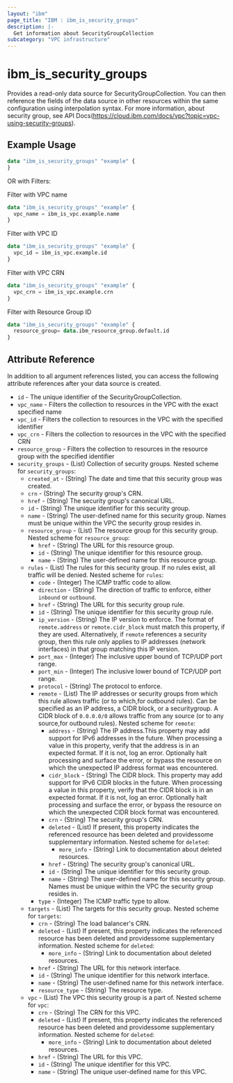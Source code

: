 ```yaml
---
layout: "ibm"
page_title: "IBM : ibm_is_security_groups"
description: |-
  Get information about SecurityGroupCollection
subcategory: "VPC infrastructure"
---
```


# ibm_is_security_groups

Provides a read-only data source for SecurityGroupCollection. You can then reference the fields of the data source in other resources within the same configuration using interpolation syntax.
For more information, about security group, see API Docs(https://cloud.ibm.com/docs/vpc?topic=vpc-using-security-groups).

## Example Usage

```terraform
data "ibm_is_security_groups" "example" {
}
```

OR with Filters:

Filter with VPC name

```terraform
data "ibm_is_security_groups" "example" {
  vpc_name = ibm_is_vpc.example.name
}
```

Filter with VPC ID

```terraform
data "ibm_is_security_groups" "example" {
  vpc_id = ibm_is_vpc.example.id
}
```

Filter with VPC CRN
```terraform
data "ibm_is_security_groups" "example" {
  vpc_crn = ibm_is_vpc.example.crn
}
```

Filter with Resource Group ID

```terraform
data "ibm_is_security_groups" "example" {
  resource_group= data.ibm_resource_group.default.id
}
```


## Attribute Reference

In addition to all argument references listed, you can access the following attribute references after your data source is created.

- `id` - The unique identifier of the SecurityGroupCollection.
- `vpc_name` - Filters the collection to resources in the VPC with the exact specified name
- `vpc_id` - Filters the collection to resources in the VPC with the specified identifier
- `vpc_crn` - Filters the collection to resources in the VPC with the specified CRN
- `resource_group` -  Filters the collection to resources in the resource group with the specified identifier
- `security_groups` - (List) Collection of security groups.
Nested scheme for `security_groups`:
	- `created_at` - (String) The date and time that this security group was created.
	- `crn` - (String) The security group's CRN.
	- `href` - (String) The security group's canonical URL.
	- `id` - (String) The unique identifier for this security group.
	- `name` - (String) The user-defined name for this security group. Names must be unique within the VPC the security group resides in.
	- `resource_group` - (List) The resource group for this security group.
	Nested scheme for `resource_group`:
		- `href` - (String) The URL for this resource group.
		- `id` - (String) The unique identifier for this resource group.
		- `name` - (String) The user-defined name for this resource group.
	- `rules` - (List) The rules for this security group. If no rules exist, all traffic will be denied.
	Nested scheme for `rules`:
		- `code` - (Integer) The ICMP traffic code to allow.
		- `direction` - (String) The direction of traffic to enforce, either `inbound` or `outbound`.
		- `href` - (String) The URL for this security group rule.
		- `id` - (String) The unique identifier for this security group rule.
		- `ip_version` - (String) The IP version to enforce. The format of `remote.address` or `remote.cidr_block` must match this property, if they are used. Alternatively, if `remote` references a security group, then this rule only applies to IP addresses (network interfaces) in that group matching this IP version.
		- `port_max` - (Integer) The inclusive upper bound of TCP/UDP port range.
		- `port_min` - (Integer) The inclusive lower bound of TCP/UDP port range.
		- `protocol` - (String) The protocol to enforce.
		- `remote` - (List) The IP addresses or security groups from which this rule allows traffic (or to which,for outbound rules). Can be specified as an IP address, a CIDR block, or a securitygroup. A CIDR block of `0.0.0.0/0` allows traffic from any source (or to any source,for outbound rules).
		Nested scheme for `remote`:
			- `address` - (String) The IP address.This property may add support for IPv6 addresses in the future. When processing a value in this property, verify that the address is in an expected format. If it is not, log an error. Optionally halt processing and surface the error, or bypass the resource on which the unexpected IP address format was encountered.
			- `cidr_block` - (String) The CIDR block. This property may add support for IPv6 CIDR blocks in the future. When processing a value in this property, verify that the CIDR block is in an expected format. If it is not, log an error. Optionally halt processing and surface the error, or bypass the resource on which the unexpected CIDR block format was encountered.
			- `crn` - (String) The security group's CRN.
			- `deleted` - (List) If present, this property indicates the referenced resource has been deleted and providessome supplementary information.
			Nested scheme for `deleted`:
				- `more_info` - (String) Link to documentation about deleted resources.
			- `href` - (String) The security group's canonical URL.
			- `id` - (String) The unique identifier for this security group.
			- `name` - (String) The user-defined name for this security group. Names must be unique within the VPC the security group resides in.
		- `type` - (Integer) The ICMP traffic type to allow.
	- `targets` - (List) The targets for this security group.
	Nested scheme for `targets`:
		- `crn` - (String) The load balancer's CRN.
		- `deleted` - (List) If present, this property indicates the referenced resource has been deleted and providessome supplementary information.
		Nested scheme for `deleted`:
			- `more_info` - (String) Link to documentation about deleted resources.
		- `href` - (String) The URL for this network interface.
		- `id` - (String) The unique identifier for this network interface.
		- `name` - (String) The user-defined name for this network interface.
		- `resource_type` - (String) The resource type.
	- `vpc` - (List) The VPC this security group is a part of.
	Nested scheme for `vpc`:
		- `crn` - (String) The CRN for this VPC.
		- `deleted` - (List) If present, this property indicates the referenced resource has been deleted and providessome supplementary information.
		Nested scheme for `deleted`:
			- `more_info` - (String) Link to documentation about deleted resources.
		- `href` - (String) The URL for this VPC.
		- `id` - (String) The unique identifier for this VPC.
		- `name` - (String) The unique user-defined name for this VPC.
